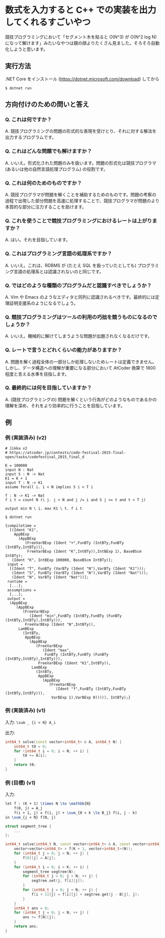 # 数式を入力すると C++ での実装を出力してくれるすごいやつ

競技プログラミングにおいて「セグメント木を貼ると O(N^3) が O(N^2 log N) になって解けます」みたいなやつは親の顔よりたくさん見ました。そろそろ自動化しようと思います。


## 実行方法

.NET Core をインストール (<https://dotnet.microsoft.com/download>) してから

``` console
$ dotnet run
```


## 方向付けのための問いと答え

### Q. これは何ですか？

A. 競技プログラミングの問題の形式的な表現を受けとり、それに対する解法を出力するプログラムです。

### Q. これはどんな問題でも解けますか？

A. いいえ。形式化された問題のみを扱います。問題の形式化は競技プログラマ (あるいは他の自然言語処理プログラム) の役割です。

### Q. これは何のためのものですか？

A. 競技プログラマが問題を解くことを補助するためのものです。問題の考察の過程で出現した部分問題を高速に処理することで、競技プログラマが問題のより本質的な部分に注力することを助けます。

### Q. これを使うことで競技プログラミングにおけるレートは上がりますか？

A. はい。それを目指しています。

### Q. これはプログラミング言語の処理系ですか？

A. いいえ。これは、RDBMS が (たとえ SQL を扱っていたとしても) プログラミング言語の処理系とは認識されないのと同じです。

### Q. ではどのような種類のプログラムだと認識すべきでしょうか？

A. Vim や Emacs のようなエディタと同列に認識されるべきです。最終的には定理証明支援系のようになるでしょう。

### Q. 競技プログラミングはツールの利用の巧拙を競うものになるのでしょうか？

A. いいえ。機械的に解けてしまうような問題が出題されなくなるだけです。

### Q. レートで言うとどれくらいの能力がありますか？

A. 問題を解く過程全体の一部分しか処理しないためレートは定義できません。しかし、データ構造への理解が重要になる部分において AtCoder 換算で 1800 程度と言える水準を目指します。

### Q. 最終的には何を目指していますか？

A. (競技プログラミングの) 問題を解くという行為がどのようなものであるかの理解を深め、それをより効率的に行うことを目指しています。


## 例

### 例 (実装済み) (v2)

```
# Jikka v2
# https://atcoder.jp/contests/code-festival-2015-final-open/tasks/codefestival_2015_final_d

K = 100000
input N : Nat
input S : N -> Nat
K1 = K + 1
input T : N -> K1
assume forall i. i < N implies S i < T i

f : N -> K1 -> Nat
f i t = count N (\ j. j < N and j /= i and S j <= t and t < T j)

output min N \ i. max K1 \ t. f i t
```

``` console
$ dotnet run

{compiletime =
  [(Ident "K1",
    AppBExp
      (AppBExp
         (FreeVarBExp (Ident "+",FunBTy (IntBTy,FunBTy (IntBTy,IntBTy))),
          FreeVarBExp (Ident "K",IntBTy)),IntBExp 1), BaseBScm IntBTy);
   (Ident "K", IntBExp 100000, BaseBScm IntBTy)];
 input =
  [(Ident "T", FunBTy (VarBTy (Ident "N"),VarBTy (Ident "K1")));
   (Ident "S", FunBTy (VarBTy (Ident "N"),VarBTy (Ident "Nat")));
   (Ident "N", VarBTy (Ident "Nat"))];
 runtime =
  [...];
 assumptions =
  [...];
 output =
  (AppBExp
     (AppBExp
        (FreeVarBExp
           (Ident "min",FunBTy (IntBTy,FunBTy (FunBTy (IntBTy,IntBTy),IntBTy))),
         FreeVarBExp (Ident "N",IntBTy)),
      LamBExp
        (IntBTy,
         AppBExp
           (AppBExp
              (FreeVarBExp
                 (Ident "max",
                  FunBTy (IntBTy,FunBTy (FunBTy (IntBTy,IntBTy),IntBTy))),
               FreeVarBExp (Ident "K1",IntBTy)),
            LamBExp
              (IntBTy,
               AppBExp
                 (AppBExp
                    (FreeVarBExp
                       (Ident "f",FunBTy (IntBTy,FunBTy (IntBTy,IntBTy))),
                     VarBExp 1),VarBExp 0))))), IntBTy);}
```

### 例 (実装済み) (v1)

入力: `\sum _ {i < N} A_i`

出力:

``` c++
int64_t solve(const vector<int64_t> & A, int64_t N) {
    int64_t t0 = 0;
    for (int64_t i = 0; i < N; ++ i) {
        t0 += A[i];
    }
    return t0;
}
```

### 例 (目標) (v1)

入力:

``` tex
let f : (K + 1) \times N \to \mathbb{N}
    f(0, j) = A_j
    f(i + 1, j) = f(i, j) + \sum_{0 < k \le B_j} f(i, j - k)
in \sum_{j < N} f(N, j)
```

``` c++
struct segment_tree {
    ...
};

int64_t solve(int64_t N, const vector<int64_t> & A, const vector<int64_t> & B, int64_t K) {
    vector<vector<int64_t> > f(K + 1, vector<int64_t>(N));
    for (int64_t j = 0; j < N; ++ j) {
        f[0][j] = A[j];
    }
    for (int64_t i = 0; i < K; ++ i) {
        segment_tree segtree(N);
        for (int64_t j = 0; j < N; ++ j) {
            segtree.set(j, f[i][j]);
        }
        for (int64_t j = 0; j < N; ++ j) {
            f[i + 1][j] = f[i][j] + segtree.get(j - B[j], j);
        }
    }
    int64_t ans = 0;
    for (int64_t j = 0; j < N; ++ j) {
        ans += f[N][j];
    }
    return ans;
}
```
